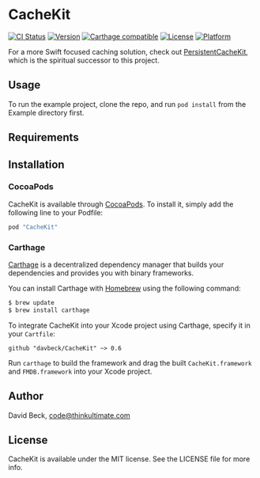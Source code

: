 # CacheKit

[![CI Status](http://img.shields.io/travis/davbeck/CacheKit.svg?style=flat)](https://travis-ci.org/davbeck/CacheKit)
[![Version](https://img.shields.io/cocoapods/v/CacheKit.svg?style=flat)](http://cocoapods.org/pods/CacheKit)
[![Carthage compatible](https://img.shields.io/badge/Carthage-compatible-4BC51D.svg?style=flat)](https://github.com/Carthage/Carthage)
[![License](https://img.shields.io/cocoapods/l/CacheKit.svg?style=flat)](http://cocoapods.org/pods/CacheKit)
[![Platform](https://img.shields.io/cocoapods/p/CacheKit.svg?style=flat)](http://cocoapods.org/pods/CacheKit)

For a more Swift focused caching solution, check out [PersistentCacheKit](https://github.com/davbeck/PersistentCacheKit), which is the spiritual successor to this project.

## Usage

To run the example project, clone the repo, and run `pod install` from the Example directory first.

## Requirements

## Installation

### CocoaPods

CacheKit is available through [CocoaPods](http://cocoapods.org). To install
it, simply add the following line to your Podfile:

```ruby
pod "CacheKit"
```

### Carthage

[Carthage](https://github.com/Carthage/Carthage) is a decentralized dependency manager that builds your dependencies and provides you with binary frameworks.

You can install Carthage with [Homebrew](http://brew.sh/) using the following command:

```bash
$ brew update
$ brew install carthage
```

To integrate CacheKit into your Xcode project using Carthage, specify it in your `Cartfile`:

```ogdl
github "davbeck/CacheKit" ~> 0.6
```

Run `carthage` to build the framework and drag the built `CacheKit.framework` and `FMDB.framework` into your Xcode project.

## Author

David Beck, code@thinkultimate.com

## License

CacheKit is available under the MIT license. See the LICENSE file for more info.
